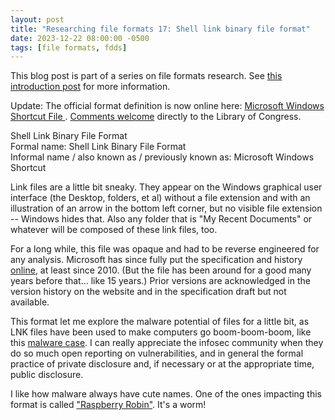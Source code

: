 ```yaml
---
layout: post
title: "Researching file formats 17: Shell link binary file format"
date: 2023-12-22 08:00:00 -0500
tags: [file formats, fdds]
---
```

This blog post is part of a series on file formats research. See [this introduction post](https://bits.ashleyblewer.com/blog/2023/08/04/researching-file-formats-library-of-congress-sustainability-of-digital-formats/) for more information.

Update: The official format definition is now online here: [Microsoft Windows Shortcut File
](https://www.loc.gov/preservation/digital/formats/fdd/fdd000596.shtml). [Comments welcome](https://www.loc.gov/preservation/digital/formats/contact_format.shtml) directly to the Library of Congress.

Shell Link Binary File Format  
Formal name: Shell Link Binary File Format  
Informal name / also known as / previously known as: Microsoft Windows Shortcut  

Link files are a little bit sneaky. They appear on the Windows graphical user interface (the Desktop, folders, et al) without a file extension and with an illustration of an arrow in the bottom left corner, but no visible file extension -- Windows hides that. Also any folder that is "My Recent Documents" or whatever will be composed of these link files, too.

For a long while, this file was opaque and had to be reverse engineered for any analysis. Microsoft has since fully put the specification and history [online](https://learn.microsoft.com/en-us/openspecs/windows_protocols/ms-shllink/16cb4ca1-9339-4d0c-a68d-bf1d6cc0f943), at least since 2010. (But the file has been around for a good many years before that... like 15 years.) Prior versions are acknowledged in the version history on the website and in the specification draft but not available.

This format let me explore the malware potential of files for a little bit, as LNK files have been used to make computers go boom-boom-boom, like this [malware case](https://www.theregister.com/2023/01/23/threat_groups_malicious_lnk/). I can really appreciate the infosec community when they do so much open reporting on vulnerabilities, and in general the formal practice of private disclosure and, if necessary or at the appropriate time, public disclosure.

I like how malware always have cute names. One of the ones impacting this format is called ["Raspberry Robin"](https://redcanary.com/blog/raspberry-robin/). It's a worm!


